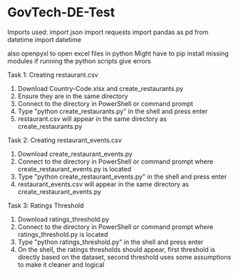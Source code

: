 # GovTech-DE-Test

Imports used:
import json
import requests
import pandas as pd
from datetime import datetime

also openpyxl to open excel files in python
Might have to pip install missing modules if running the python scripts give errors

Task 1: Creating restaurant.csv
1) Download Country-Code.xlsx and create_restaurants.py
2) Ensure they are in the same directory
3) Connect to the directory in PowerShell or command prompt
4) Type "python create_restaurants.py" in the shell and press enter
5) restaurant.csv will appear in the same directory as create_restaurants.py

Task 2: Creating restaurant_events.csv
1) Download create_restaurant_events.py
2) Connect to the directory in PowerShell or command prompt where create_restaurant_events.py is located
3) Type "python create_restaurant_events.py" in the shell and press enter
4) restaurant_events.csv will appear in the same directory as create_restaurant_events.py

Task 3: Ratings Threshold
1) Download ratings_threshold.py
2) Connect to the directory in PowerShell or command prompt where ratings_threshold.py is located
3) Type "python ratings_threshold.py" in the shell and press enter
4) On the shell, the ratings thresholds should appear, first threshold is directly based on the dataset, second threshold uses some assumptions to make it cleaner and logical
